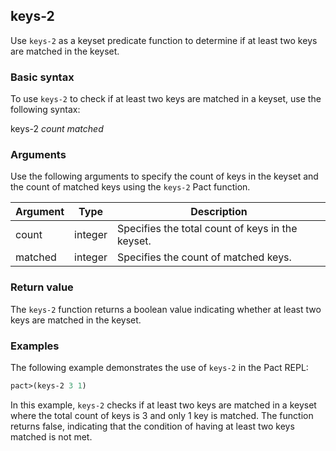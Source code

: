 ## keys-2
Use `keys-2` as a keyset predicate function to determine if at least two keys are matched in the keyset.

### Basic syntax

To use `keys-2` to check if at least two keys are matched in a keyset, use the following syntax:

keys-2 *count matched*

### Arguments

Use the following arguments to specify the count of keys in the keyset and the count of matched keys using the `keys-2` Pact function.

| Argument | Type | Description |
| --- | --- | --- |
| count | integer | Specifies the total count of keys in the keyset. |
| matched | integer | Specifies the count of matched keys. |

### Return value

The `keys-2` function returns a boolean value indicating whether at least two keys are matched in the keyset.

### Examples

The following example demonstrates the use of `keys-2` in the Pact REPL:

```lisp
pact>(keys-2 3 1)
```

In this example, `keys-2` checks if at least two keys are matched in a keyset where the total count of keys is 3 and only 1 key is matched. The function returns false, indicating that the condition of having at least two keys matched is not met.
